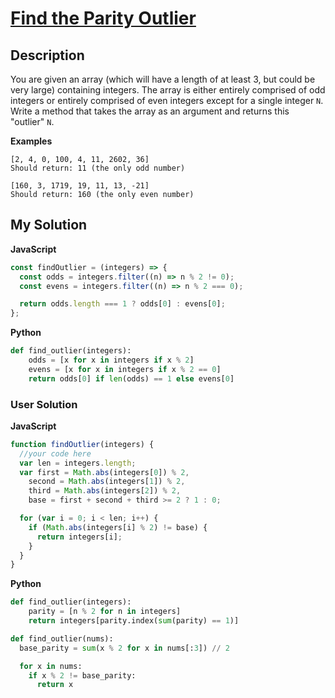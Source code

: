 # [Find the Parity Outlier](https://www.codewars.com/kata/5526fc09a1bbd946250002dc)

## Description

You are given an array (which will have a length of at least 3, but could be very large) containing integers. The array is either entirely comprised of odd integers or entirely comprised of even integers except for a single integer `N`. Write a method that takes the array as an argument and returns this "outlier" `N`.

**Examples**

```
[2, 4, 0, 100, 4, 11, 2602, 36]
Should return: 11 (the only odd number)

[160, 3, 1719, 19, 11, 13, -21]
Should return: 160 (the only even number)
```

## My Solution

**JavaScript**

```js
const findOutlier = (integers) => {
  const odds = integers.filter((n) => n % 2 != 0);
  const evens = integers.filter((n) => n % 2 === 0);

  return odds.length === 1 ? odds[0] : evens[0];
};
```

**Python**

```py
def find_outlier(integers):
    odds = [x for x in integers if x % 2]
    evens = [x for x in integers if x % 2 == 0]
    return odds[0] if len(odds) == 1 else evens[0]
```

### User Solution

**JavaScript**

```js
function findOutlier(integers) {
  //your code here
  var len = integers.length;
  var first = Math.abs(integers[0]) % 2,
    second = Math.abs(integers[1]) % 2,
    third = Math.abs(integers[2]) % 2,
    base = first + second + third >= 2 ? 1 : 0;

  for (var i = 0; i < len; i++) {
    if (Math.abs(integers[i] % 2) != base) {
      return integers[i];
    }
  }
}
```

**Python**

```py
def find_outlier(integers):
    parity = [n % 2 for n in integers]
    return integers[parity.index(sum(parity) == 1)]
```

```py
def find_outlier(nums):
  base_parity = sum(x % 2 for x in nums[:3]) // 2

  for x in nums:
    if x % 2 != base_parity:
      return x
```
